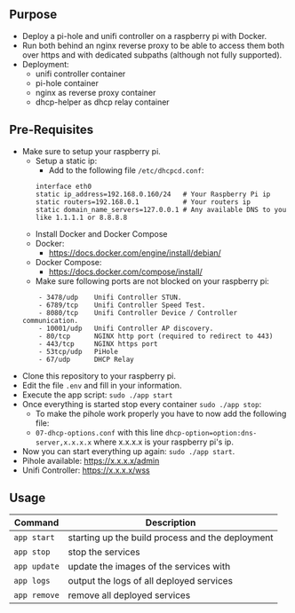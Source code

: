 ## Purpose
- Deploy a pi-hole and unifi controller on a raspberry pi with Docker. 
- Run both behind an nginx reverse proxy to be able to access them both over https and with dedicated subpaths (although not fully supported).
- Deployment:
    - unifi controller container
    - pi-hole container
    - nginx as reverse proxy container
    - dhcp-helper as dhcp relay container

## Pre-Requisites
- Make sure to setup your raspberry pi.
    - Setup a static ip:
        - Add to the following file `/etc/dhcpcd.conf`:
        ````
        interface eth0
        static ip_address=192.168.0.160/24   # Your Raspberry Pi ip
        static routers=192.168.0.1           # Your routers ip
        static domain_name_servers=127.0.0.1 # Any available DNS to you like 1.1.1.1 or 8.8.8.8 
        ````
    - Install Docker and Docker Compose
    - Docker:
       - https://docs.docker.com/engine/install/debian/
    - Docker Compose:
       - https://docs.docker.com/compose/install/
    - Make sure following ports are not blocked on your raspberry pi:
    ````
        - 3478/udp    Unifi Controller STUN.
        - 6789/tcp    Unifi Controller Speed Test.
        - 8080/tcp    Unifi Controller Device / Controller communication.
        - 10001/udp   Unifi Controller AP discovery.
        - 80/tcp      NGINX http port (required to redirect to 443)
        - 443/tcp     NGINX https port
        - 53tcp/udp   PiHole 
        - 67/udp      DHCP Relay
    ````
- Clone this repository to your raspberry pi.
- Edit the file `.env` and fill in your information.
- Execute the app script: `sudo ./app start`
- Once everything is started stop every container `sudo ./app stop`:
    - To make the pihole work properly you have to now add the following file:
    - `07-dhcp-options.conf` with this line `dhcp-option=option:dns-server,x.x.x.x` where x.x.x.x is your raspberry pi's ip.
- Now you can start everything up again: `sudo ./app start`.
- Pihole available: https://x.x.x.x/admin
- Unifi Controller: https://x.x.x.x/wss 

## Usage

|Command|Description|
|---|---|
| ``app start``|starting up the build process and the deployment|
| ``app stop``|stop the services|
|``app update``|update the images of the services with|
|``app logs``|output the logs of all deployed services|
| ``app remove``|remove all deployed services|

